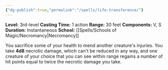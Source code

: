 ```yaml
---
{"dg-publish":true,"permalink":"/spells/life-transference/"}
---
```


**Level:** 3rd-level
**Casting Time:** 1 action
**Range:** 30 feet
**Components:** V, S
**Duration:** Instantaneous
**School:** [[Spells/Schools of Magic/Necromancy\|Necromancy]]

You sacrifice some of your health to mend another creature's injuries. You take **4d8** necrotic damage, which can't be reduced in any way, and one creature of your choice that you can see within range regains a number of hit points equal to twice the necrotic damage you take.